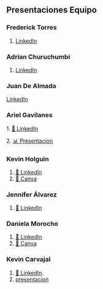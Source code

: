 ## Presentaciones Equipo
### Frederick Torres
1. [LinkedIn](https://www.linkedin.com/in/frederick-damian-torres-cando-43a4b9325)

### Adrian Churuchumbi
1. [LinkedIn](https://www.linkedin.com/in/adrian-churuchumbi-4a952b181/)


### Juan De Almada
[LinkedIn](linkedin.com/in/juan-manuel-alejandro-de-almada-arteaga-464597350)
### Ariel Gavilanes
<p>
  1. <a href="https://www.linkedin.com/in/ariel-gavilanes-38283534b/">💼 LinkedIn</a>
</p>
<p>
  2. <a href="https://www.canva.com/design/DAGfAfFpLhI/p34IOJcU3MariUkHCc8eWg/edit?utm_content=DAGfAfFpLhI&utm_campaign=designshare&utm_medium=link2&utm_source=sharebutton">📊 Presentacion</a>
</p>

### Kevin Holguin
1. [💼 LinkedIn](https://www.linkedin.com/in/kevin-holguin-3b9577350)
2. [💼 Canva](https://www.canva.com/design/DAGeFf6EWK0/n0KnGGnPXzgynx8Ypw78Cw/edit)

### Jennifer Álvarez
1. [💼 LinkedIn](http://www.linkedin.com/in/jennifer-alvarez-38b204351)

### Daniela Morocho

1. [💼 LinkedIn](www.linkedin.com/in/daniela-guadalupe-7933a42a8)
2. [💼 Canva](https://www.canva.com/design/DAGfAgLE64E/b9HrxzV3J0KnYSnZlWWJtQ/edit?utm_content=DAGfAgLE64E&utm_campaign=designshare&utm_medium=link2&utm_source=sharebutton)

### Kevin Carvajal
1. [💼 LinkedIn](https://www.linkedin.com/in/kevin-richard-carvajal-garcia-a87ba5225/).
2. [presentacion](https://gamma.app/docs/Pruebas-Unitarias-en-C-htnxdujvfo27g9q)


